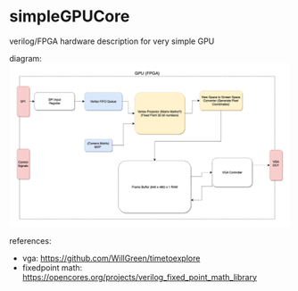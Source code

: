 # simpleGPUCore
verilog/FPGA hardware description for very simple GPU

diagram:
![](https://github.com/mjkkirschner/simpleGPUCore/blob/master/docs/gpusimple-2.png)


references:

* vga: https://github.com/WillGreen/timetoexplore
* fixedpoint math: https://opencores.org/projects/verilog_fixed_point_math_library
